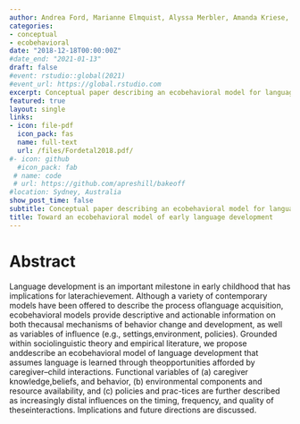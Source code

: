 ```yaml
---
author: Andrea Ford, Marianne Elmquist, Alyssa Merbler, Amanda Kriese, Kelsey Will, Scott McConnell,   
categories:
- conceptual
- ecobehavioral
date: "2018-12-18T00:00:00Z"
#date_end: "2021-01-13"
draft: false
#event: rstudio::global(2021)
#event_url: https://global.rstudio.com
excerpt: Conceptual paper describing an ecobehavioral model for language development
featured: true
layout: single
links:
- icon: file-pdf
  icon_pack: fas
  name: full-text
  url: /files/Fordetal2018.pdf/
#- icon: github
  #icon_pack: fab
 # name: code
 # url: https://github.com/apreshill/bakeoff
#location: Sydney, Australia
show_post_time: false
subtitle: Conceptual paper describing an ecobehavioral model for language development
title: Toward an ecobehavioral model of early language development
---
```

# Abstract
Language development is an important milestone in early childhood that has implications for laterachievement. Although a variety of contemporary models have been offered to describe the process oflanguage acquisition, ecobehavioral models provide descriptive and actionable information on both thecausal mechanisms of behavior change and development, as well as variables of influence (e.g., settings,environment, policies). Grounded within sociolinguistic theory and empirical literature, we propose anddescribe an ecobehavioral model of language development that assumes language is learned through theopportunities afforded by caregiver–child interactions. Functional variables of (a) caregiver knowledge,beliefs, and behavior, (b) environmental components and resource availability, and (c) policies and prac-tices are further described as increasingly distal influences on the timing, frequency, and quality of theseinteractions. Implications and future directions are discussed.